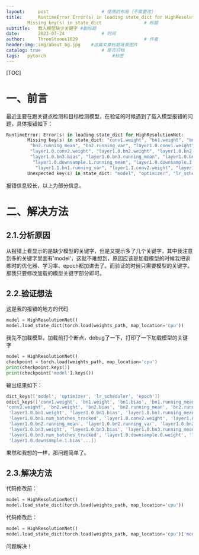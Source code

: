 ```yaml
---
layout:     post   				    # 使用的布局（不需要改）
title:      RuntimeError Error(s) in loading state_dict for HighResolutionNet
        Missing key(s) in state_dict 				# 标题 
subtitle:   载入模型缺少关键字 #副标题
date:       2023-07-24 				# 时间
author:     ThreeStones1029 						# 作者
header-img: img/about_bg.jpg 	#这篇文章标题背景图片
catalog: true 						# 是否归档
tags:	pytorch							#标签
---
```


[TOC]

# 一、前言

最近主要在跑关键点检测和目标检测模型，在验证的时候遇到了载入模型报错的问题，具体报错如下：

~~~powershell
RuntimeError: Error(s) in loading state_dict for HighResolutionNet:
        Missing key(s) in state_dict: "conv1.weight", "bn1.weight", "bn1.bias", "bn1.running_mean", "bn1.running_var", "conv2.weight", "bn2.weight", "bn2.bias",
         "bn2.running_mean", "bn2.running_var", "layer1.0.conv1.weight", "layer1.0.bn1.weight", "layer1.0.bn1.bias", "layer1.0.bn1.running_mean", "layer1.0.bn1.running_var", 
         "layer1.0.conv2.weight", "layer1.0.bn2.weight", "layer1.0.bn2.bias", "layer1.0.bn2.running_mean", "layer1.0.bn2.running_var", "layer1.0.conv3.weight", "layer1.0.bn3.weight", 
         "layer1.0.bn3.bias", "layer1.0.bn3.running_mean", "layer1.0.bn3.running_var", "layer1.0.downsample.0.weight", "layer1.0.downsample.1.weight", "layer1.0.downsample.1.bias",
          "layer1.0.downsample.1.running_mean", "layer1.0.downsample.1.running_var", "layer1.1.conv1.weight", "layer1.1.bn1.weight", "layer1.1.bn1.bias", "layer1.1.bn1.running_mean",
           "layer1.1.bn1.running_var", "layer1.1.conv2.weight", "layer1.1.bn2.weight", "layer1.1.bn2.bias", "layer1.1.bn2.running_mean", "layer1.1.bn2.running_var", "layer1.1.conv3.weight"...
        Unexpected key(s) in state_dict: "model", "optimizer", "lr_scheduler", "epoch". 
~~~

报错信息较长，以上为部分信息。

# 二、解决方法

## 2.1.分析原因

从报错上看显示的是缺少模型的关键字，但是又提示多了几个关键字，其中我注意到多的关键字里面有'model'，这就不难想到，原因应该是加载模型的时候我把训练时的优化器、学习率、epoch都加进去了。而验证的时候只需要模型的关键字。那我只要修改加载的模型关键字部分即可。

## 2.2.验证想法

这是我的报错的地方的代码

~~~python
model = HighResolutionNet()
model.load_state_dict(torch.load(weights_path, map_location='cpu'))
~~~

我先不加载模型，加载前打个断点，debug了一下，打印了一下加载模型的关键字

~~~python
model = HighResolutionNet()
checkpoint = torch.load(weights_path, map_location='cpu')
print(checkpoint.keys())
print(checkpoint['model'].keys())
~~~

输出结果如下：

~~~powershell
dict_keys(['model', 'optimizer', 'lr_scheduler', 'epoch'])
odict_keys(['conv1.weight', 'bn1.weight', 'bn1.bias', 'bn1.running_mean', 'bn1.running_var', 'bn1.num_batches_tracked', 
'conv2.weight', 'bn2.weight', 'bn2.bias', 'bn2.running_mean', 'bn2.running_var', 'bn2.num_batches_tracked', 'layer1.0.conv1.weight',
 'layer1.0.bn1.weight', 'layer1.0.bn1.bias', 'layer1.0.bn1.running_mean', 'layer1.0.bn1.running_var', 
 'layer1.0.bn1.num_batches_tracked', 'layer1.0.conv2.weight', 'layer1.0.bn2.weight', 'layer1.0.bn2.bias', 
 'layer1.0.bn2.running_mean', 'layer1.0.bn2.running_var', 'layer1.0.bn2.num_batches_tracked', 'layer1.0.conv3.weight', 
 'layer1.0.bn3.weight', 'layer1.0.bn3.bias', 'layer1.0.bn3.running_mean', 'layer1.0.bn3.running_var', 
 'layer1.0.bn3.num_batches_tracked', 'layer1.0.downsample.0.weight', 'layer1.0.downsample.1.weight', 
 'layer1.0.downsample.1.bias'...])
~~~

果然和我想的一样，那问题简单了。

## 2.3.解决方法

代码修改前：

~~~python
model = HighResolutionNet()
model.load_state_dict(torch.load(weights_path, map_location='cpu'))
~~~

代码修改后：

~~~python
model = HighResolutionNet()
model.load_state_dict(torch.load(weights_path, map_location='cpu')['model'])
~~~

问题解决！